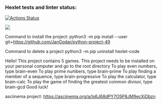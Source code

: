 ### Hexlet tests and linter status:
[![Actions Status](https://github.com/JanGodar/python-project-49/workflows/hexlet-check/badge.svg)](https://github.com/JanGodar/python-project-49/actions)

<a href="https://codeclimate.com/github/JanGodar/python-project-49/maintainability"><img src="https://api.codeclimate.com/v1/badges/cca643fa213af6671033/maintainability" /></a>

Command to install the project:
python3 -m pip install --user git+https://github.com/JanGodar/python-project-49

Command to delete a project
python3 -m pip uninstall hexlet-code

Hello! This project contains 5 games.
This project needs to be installed on your personal computer and go to the root directory
To play even numbers, type brain-even
To play prime numbers, type brain-prime
To play finding a member of a sequence, type brain-progressive
To play the calculator, type brain-calc
To play the game of finding the greatest common divisor, type brain-gcd
Good luck!


asciinema project:
https://asciinema.org/a/ls6J68dPY7O5P8JM9ecXiDbzn
